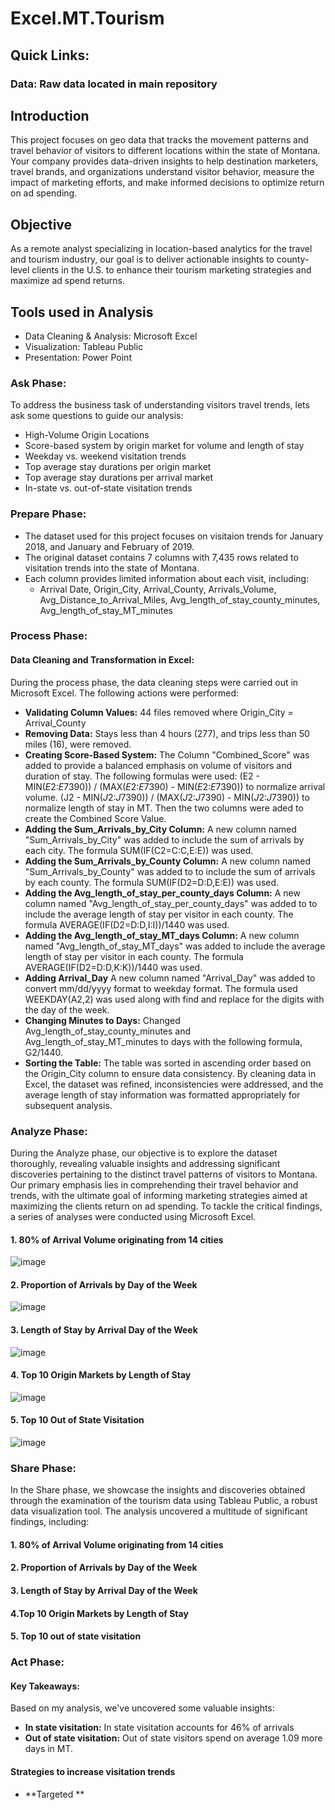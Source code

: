 # Excel.MT.Tourism
 
## Quick Links:
### Data: Raw data located in main repository

## Introduction
This project focuses on geo data that tracks the movement patterns and travel behavior of visitors to different locations within the state of Montana. Your company provides data-driven insights to help destination marketers, travel brands, and organizations understand visitor behavior, measure the impact of marketing efforts, and make informed decisions to optimize return on ad spending.  

## Objective
As a remote analyst specializing in location-based analytics for the travel and tourism industry, our goal is to deliver actionable insights to county-level clients in the U.S. to enhance their tourism marketing strategies and maximize ad spend returns. 

## Tools used in Analysis
- Data Cleaning & Analysis: Microsoft Excel 
- Visualization: Tableau Public
- Presentation: Power Point 

### Ask Phase:
To address the business task of understanding visitors travel trends, lets ask some questions to guide our analysis:

- High-Volume Origin Locations
- Score-based system by origin market for volume and length of stay 
- Weekday vs. weekend visitation trends
- Top average stay durations per origin market
- Top average stay durations per arrival market
- In-state vs. out-of-state visitation trends
  
### Prepare Phase:
- The dataset used for this project focuses on visitaion trends for January 2018, and January and February of 2019.
- The original dataset contains 7 columns with 7,435 rows related to visitation trends into the state of Montana. 
- Each column provides limited information about each visit, including:
    - Arrival Date, Origin_City, Arrival_County, Arrivals_Volume, Avg_Distance_to_Arrival_Miles, Avg_length_of_stay_county_minutes, Avg_length_of_stay_MT_minutes

### Process Phase:
#### Data Cleaning and Transformation in Excel:

During the process phase, the data cleaning steps were carried out in Microsoft Excel. The following actions were performed: 
- **Validating Column Values:** 44 files removed where Origin_City = Arrival_County
- **Removing Data:** Stays less than 4 hours (277), and trips less than 50 miles (16), were removed.
- **Creating Score-Based System:** The Column "Combined_Score" was added to provide a balanced emphasis on volume of visitors and duration of stay. The following formulas were used: (E2 - MIN($E$2:$E$7390)) / (MAX($E$2:$E$7390) - MIN($E$2:$E$7390)) to normalize arrival volume. (J2 - MIN($J$2:$J$7390)) / (MAX($J$2:$J$7390) - MIN($J$2:$J$7390)) to normalize length of stay in MT. Then the two columns were aded to create the Combined Score Value. 
- **Adding the Sum_Arrivals_by_City Column:** A new column named "Sum_Arrivals_by_City" was added to include the sum of arrivals by each city. The formula SUM(IF(C2=C:C,E:E)) was used.
- **Adding the Sum_Arrivals_by_County Column:** A new column named "Sum_Arrivals_by_County" was added to to include the sum of arrivals by each county. The formula SUM(IF(D2=D:D,E:E)) was used.
- **Adding the Avg_length_of_stay_per_county_days Column:** A new column named "Avg_length_of_stay_per_county_days" was added to to include the average length of stay per visitor in each county. The formula AVERAGE(IF(D2=D:D,I:I))/1440 was used.
- **Adding the Avg_length_of_stay_MT_days Column:** A new column named "Avg_length_of_stay_MT_days" was added to include the average length of stay per visitor in each county. The formula AVERAGE(IF(D2=D:D,K:K))/1440 was used.
- **Adding Arrival_Day** A new column named "Arrival_Day" was added to convert mm/dd/yyyy format to weekday format. The formula used WEEKDAY(A2,2) was used along with find and replace for the digits with the day of the week. 
- **Changing Minutes to Days:** Changed Avg_length_of_stay_county_minutes and Avg_length_of_stay_MT_minutes to days with the following formula, G2/1440. 
- **Sorting the Table:** The table was sorted in ascending order based on the Origin_City column to ensure data consistency.
By cleaning data in Excel, the dataset was refined, inconsistencies were addressed, and the average length of stay information was formatted appropriately for subsequent analysis.


### Analyze Phase:
During the Analyze phase, our objective is to explore the dataset thoroughly, revealing valuable insights and addressing significant discoveries pertaining to the distinct travel patterns of visitors to Montana. Our primary emphasis lies in comprehending their travel behavior and trends, with the ultimate goal of informing marketing strategies aimed at maximizing the clients return on ad spending. To tackle the critical findings, a series of analyses were conducted using Microsoft Excel. 

#### 1. 80% of Arrival Volume originating from 14 cities 

![image](https://github.com/Nick-Sierra/Nick-Sierra.Excel.MT.Tourism/assets/149681943/c8ac6074-c8d4-4b1f-8d01-dc78a6e2bdba)

#### 2. Proportion of Arrivals by Day of the Week

![image](https://github.com/Nick-Sierra/Nick-Sierra.Excel.MT.Tourism/assets/149681943/6591e9e0-bc72-4377-b013-759734159b67)

#### 3. Length of Stay by Arrival Day of the Week

![image](https://github.com/Nick-Sierra/Nick-Sierra.Excel.MT.Tourism/assets/149681943/b92a3d15-c3ea-4e21-90fd-24aacddf3f37)

#### 4. Top 10 Origin Markets by Length of Stay

![image](https://github.com/Nick-Sierra/Nick-Sierra.Excel.MT.Tourism/assets/149681943/2e6bedd7-eb97-4ca5-bef4-8db4f1ec26ea)

#### 5. Top 10 Out of State Visitation 

![image](https://github.com/Nick-Sierra/Nick-Sierra.Excel.MT.Tourism/assets/149681943/49447f3c-aa7f-4f5a-9c7a-dd15918a11ad)


### Share Phase:
In the Share phase, we showcase the insights and discoveries obtained through the examination of the tourism data using Tableau Public, a robust data visualization tool. The analysis uncovered a multitude of significant findings, including:

#### 1. 80% of Arrival Volume originating from 14 cities 



#### 2. Proportion of Arrivals by Day of the Week


#### 3. Length of Stay by Arrival Day of the Week



#### 4.Top 10 Origin Markets by Length of Stay


#### 5. Top 10 out of state visitation


### Act Phase:
#### Key Takeaways: 
Based on my analysis, we've uncovered some valuable insights:

- **In state visitation:** In state visitation accounts for 46% of arrivals
- **Out of state visitation:** Out of state visitors spend on average 1.09 more days in MT. 


#### Strategies to increase visitation trends 

- **Targeted **
